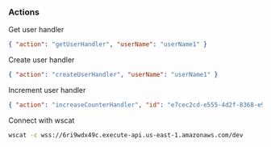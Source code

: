 ### Actions

Get user handler

```json
{ "action": "getUserHandler", "userName": "userName1" }
```

Create user handler

```json
{ "action": "createUserHandler", "userName": "userName1" }
```

Increment user handler

```json
{ "action": "increaseCounterHandler", "id": "e7cec2cd-e555-4d2f-8368-e9ea6cabe667", "incrementValue": 20 }
```

Connect with wscat

```bash
wscat -c wss://6ri9wdx49c.execute-api.us-east-1.amazonaws.com/dev
```
